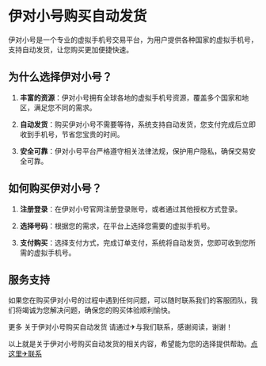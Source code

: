 # 伊对小号购买自动发货

伊对小号是一个专业的虚拟手机号交易平台，为用户提供各种国家的虚拟手机号，支持自动发货，让您购买更加便捷快速。

## 为什么选择伊对小号？

1. **丰富的资源**：伊对小号拥有全球各地的虚拟手机号资源，覆盖多个国家和地区，满足您不同的需求。

2. **自动发货**：购买伊对小号不需要等待，系统支持自动发货，您支付完成后立即收到手机号，节省您宝贵的时间。

3. **安全可靠**：伊对小号平台严格遵守相关法律法规，保护用户隐私，确保交易安全可靠。

## 如何购买伊对小号？

1. **注册登录**：在伊对小号官网注册登录账号，或者通过其他授权方式登录。

2. **选择号码**：根据您的需求，在平台上选择您需要的虚拟手机号。

3. **支付购买**：选择支付方式，完成订单支付，系统将自动发货，您即可收到您所需的虚拟手机号。

## 服务支持

如果您在购买伊对小号的过程中遇到任何问题，可以随时联系我们的客服团队，我们将竭诚为您解决问题，确保您的购买体验顺利愉快。

更多 关于伊对小号购买自动发货 请通过✈与我们联系，感谢阅读，谢谢！

以上就是关于伊对小号购买自动发货的相关内容，希望能为您的选择提供帮助。[点这里✈联系](https://lm.k02.cc)